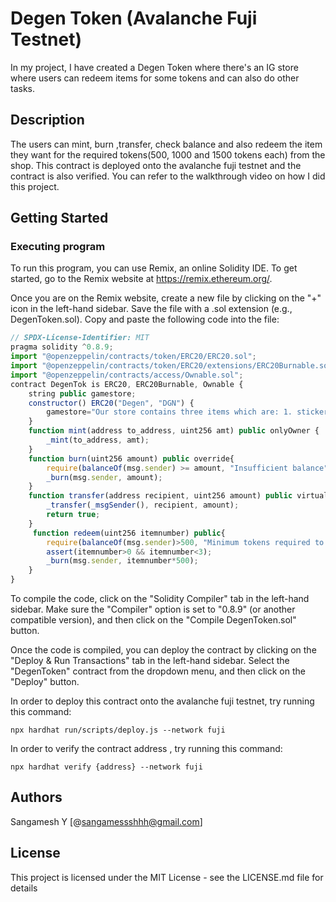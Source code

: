 # Degen Token (Avalanche Fuji Testnet)

In my project, I have created a Degen Token where there's an IG store where users can redeem items for some tokens and can also do other tasks.

## Description

The users can mint, burn ,transfer, check balance and also redeem the item they want for the required tokens(500, 1000 and 1500 tokens each) from the shop. This contract is deployed onto the avalanche fuji testnet and the contract is also verified. You can refer to the walkthrough video on how I did this project.

## Getting Started

### Executing program

To run this program, you can use Remix, an online Solidity IDE. To get started, go to the Remix website at https://remix.ethereum.org/.

Once you are on the Remix website, create a new file by clicking on the "+" icon in the left-hand sidebar. Save the file with a .sol extension (e.g., DegenToken.sol). Copy and paste the following code into the file:

```javascript
// SPDX-License-Identifier: MIT
pragma solidity ^0.8.9;
import "@openzeppelin/contracts/token/ERC20/ERC20.sol";
import "@openzeppelin/contracts/token/ERC20/extensions/ERC20Burnable.sol";
import "@openzeppelin/contracts/access/Ownable.sol";
contract DegenTok is ERC20, ERC20Burnable, Ownable {
    string public gamestore;
    constructor() ERC20("Degen", "DGN") {
        gamestore="Our store contains three items which are: 1. stickers 2. notepad 3. jacket ";
    }
    function mint(address to_address, uint256 amt) public onlyOwner {
        _mint(to_address, amt);
    }
    function burn(uint256 amount) public override{
        require(balanceOf(msg.sender) >= amount, "Insufficient balance");
        _burn(msg.sender, amount);
    }
    function transfer(address recipient, uint256 amount) public virtual override returns (bool) {
        _transfer(_msgSender(), recipient, amount);
        return true;
    }
     function redeem(uint256 itemnumber) public{
        require(balanceOf(msg.sender)>500, "Minimum tokens required to withdraw first item atleast is 500");
        assert(itemnumber>0 && itemnumber<3);
        _burn(msg.sender, itemnumber*500);
    }
}
```

To compile the code, click on the "Solidity Compiler" tab in the left-hand sidebar. Make sure the "Compiler" option is set to "0.8.9" (or another compatible version), and then click on the "Compile DegenToken.sol" button.

Once the code is compiled, you can deploy the contract by clicking on the "Deploy & Run Transactions" tab in the left-hand sidebar. Select the "DegenToken" contract from the dropdown menu, and then click on the "Deploy" button.

In order to deploy this contract onto the avalanche fuji testnet, try running this command:

```shell
npx hardhat run/scripts/deploy.js --network fuji
```

In order to verify the contract address , try running this command:
```shell
npx hardhat verify {address} --network fuji
```

## Authors

Sangamesh Y
[@sangamessshhh@gmail.com]


## License

This project is licensed under the MIT License - see the LICENSE.md file for details
